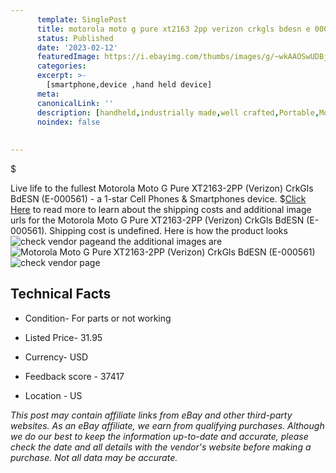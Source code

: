 ```yaml
---
      template: SinglePost
      title: motorola moto g pure xt2163 2pp verizon crkgls bdesn e 000561 
      status: Published
      date: '2023-02-12'
      featuredImage: https://i.ebayimg.com/thumbs/images/g/~wkAAOSwUDBj3T-H/s-l225.jpg
      categories: 
      excerpt: >-
        [smartphone,device ,hand held device]
      meta:
      canonicalLink: ''
      description: [handheld,industrially made,well crafted,Portable,Mobile,Compact,Convenient,Lightweight,Maneuverable,Man-portable,Miniature,Carriable,Hand-held,Light,Holdable,Transportable,Mobile device,Pocket-sized,On-the-go,Wireless,Cordless,Compact size,Convenient size, smartphone,device ,hand held device]
      noindex: false
      
        
---
```

$

Live life to the fullest Motorola Moto G Pure XT2163-2PP (Verizon) CrkGls BdESN (E-000561) - a 1-star Cell Phones & Smartphones device.
$[Click Here](https://www.ebay.com/itm/155402112084?hash=item242eb00c54%3Ag%3A%7EwkAAOSwUDBj3T-H&mkevt=1&mkcid=1&mkrid=711-53200-19255-0&campid=%253CePNCampaignId%253E&customid=%253CreferenceId%253E&toolid=10049) to read more to learn about the shipping costs and additional image urls for the Motorola Moto G Pure XT2163-2PP (Verizon) CrkGls BdESN (E-000561). Shipping cost is undefined. Here is how the product looks ![check vendor page](https://i.ebayimg.com/thumbs/images/g/~wkAAOSwUDBj3T-H/s-l225.jpg)and the additional images are![Motorola Moto G Pure XT2163-2PP (Verizon) CrkGls BdESN (E-000561)](https://i.ebayimg.com/images/g/~wkAAOSwUDBj3T-H/s-l960.jpg)![check vendor page](https://origin-galleryplus.ebayimg.com/ws/web/155402112084_2_0_1/225x225.jpg,https://origin-galleryplus.ebayimg.com/ws/web/155402112084_3_0_1/225x225.jpg,https://origin-galleryplus.ebayimg.com/ws/web/155402112084_4_0_1/225x225.jpg)



 ## Technical Facts 



     
      

 - Condition- For parts or not working 


      

 - Listed Price- 31.95 


      

 - Currency- USD 


      

 - Feedback score - 37417 


      

 - Location - US 


      
      

 *_This post may contain affiliate links from eBay and other third-party websites. As an eBay affiliate, we earn from qualifying purchases. Although we do our best to keep the information up-to-date and accurate, please check the date and all details with the vendor's website before making a purchase. Not all data may be accurate._*






